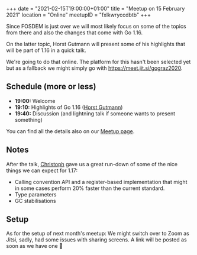 +++
date = "2021-02-15T19:00:00+01:00"
title = "Meetup on 15 February 2021"
location = "Online"
meetupID = "fxlkwryccdbtb"
+++

Since FOSDEM is just over we will most likely focus on some of the topics from
there and also the changes that come with Go 1.16.

On the latter topic, Horst Gutmann will present some of his highlights that
will be part of 1.16 in a quick talk.

We're going to do that online. The platform for this hasn't been selected yet
but as a fallback we might simply go with <https://meet.jit.si/gograz2020>.

## Schedule (more or less)

- **19:00:** Welcome
- **19:10:** Highlights of Go 1.16 ([Horst Gutmann](https://zerokspot.com))
- **19:40:** Discussion (and lightning talk if someone wants to present
  something)

You can find all the details also on our
[Meetup page](https://www.meetup.com/Graz-Open-Source-Meetup/events/fxlkwryccdbtb/).

## Notes

After the talk, [Christoph](https://tux21b.org/) gave us a great run-down of
some of the nice things we can expect for 1.17:

- Calling convention API and a register-based implementation that might in some
  cases perform 20% faster than the current standard.
- Type parameters
- GC stabilisations

## Setup

As for the setup of next month's meetup: We might switch over to Zoom as Jitsi,
sadly, had some issues with sharing screens. A link will be posted as soon as
we have one 🙂
